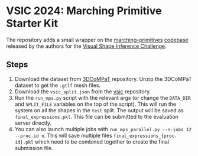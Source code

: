 # VSIC 2024: Marching Primitive Starter Kit

The repository adds a small wrapper on the [marching-primitives](https://arxiv.org/abs/2303.13190) [codebase](https://github.com/ChirikjianLab/Marching-Primitives) released by the authors for the [Visual Shape Inference Challenge](https://github.com/BardOfCodes/vsic).

## Steps

1. Download the dataset from [3DCoMPaT](https://github.com/Vision-CAIR/3DCoMPaT) repository. Unzip the 3DCoMPaT dataset to get the `.gtlf` mesh files.
2. Download the `vsic_split.json` from the [vsic](https://github.com/BardOfCodes/vsic) repository.
3. Run the `run_mps.py` script with the relevant args (or change the `DATA_DIR` and `SPLIT_FILE` variables on the top of the script).
This will run the system on all the shapes in the `test` split. The output will be saved as `final_expressions.pkl`. This file can be submitted to the evaluation server directly.
4. You can also launch multiple jobs with `run_mps_parallel.py --n-jobs 12 --proc-id n`. This will save multiple files `final_expressions_{proc-id}.pkl` which need to be combined together to create the final submission file.
